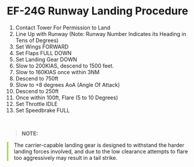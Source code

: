 # EF-24G Runway Landing Procedure

1. Contact Tower For Permission to Land
2. Line Up with Runway (Note: Runway Number Indicates its Heading in Tens of Degrees)
3. Set Wings FORWARD
4. Set Flaps FULL DOWN
5. Set Landing Gear DOWN
6. Slow to 200KIAS, descend to 1500 feet.
7. Slow to 160KIAS once within 3NM
8. Descend to 750ft
9. Slow to +8 degrees AoA (Angle Of Attack)
10. Descend to 250ft
11. Once within 100ft, Flare (5 to 10 Degrees)
12. Set Throttle IDLE
13. Set Speedbrake FULL

<br>

> **NOTE:**

<div style="border-left: 4px solid #a0e33b; padding-left: 15px; margin-bottom: 20px;">
    The carrier-capable landing gear is designed to withstand the harder landing forces involved, and due to the low clearance attempts to flare too aggressively may result in a tail strike.
</div>

<br>
